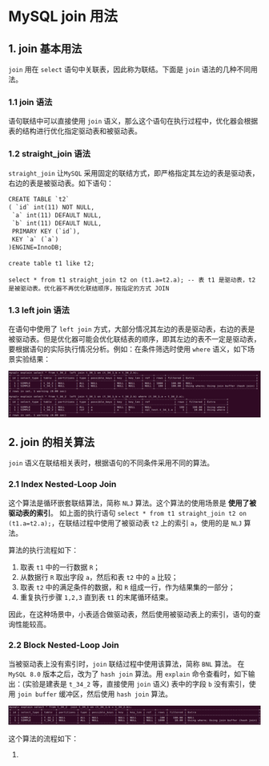 # MySQL join 用法

## 1. join 基本用法

`join` 用在 `select` 语句中关联表，因此称为联结。下面是 `join` 语法的几种不同用法。

### 1.1 join 语法

语句联结中可以直接使用 `join` 语义，那么这个语句在执行过程中，优化器会根据表的结构进行优化指定驱动表和被驱动表。

### 1.2 straight_join 语法

`straight_join` 让`MySQL` 采用固定的联结方式，即严格指定其左边的表是驱动表，右边的表是被驱动表。如下语句：

```mysql
CREATE TABLE `t2` 
( `id` int(11) NOT NULL, 
 `a` int(11) DEFAULT NULL, 
 `b` int(11) DEFAULT NULL, 
 PRIMARY KEY (`id`), 
 KEY `a` (`a`)
)ENGINE=InnoDB;

create table t1 like t2;

select * from t1 straight_join t2 on (t1.a=t2.a); -- 表 t1 是驱动表，t2 是被驱动表。优化器不再优化联结顺序，按指定的方式 JOIN

```

### 1.3 left join 语法

在语句中使用了 `left join` 方式，大部分情况其左边的表是驱动表，右边的表是被驱动表。但是优化器可能会优化联结表的顺序，即其左边的表不一定是驱动表，要根据语句的实际执行情况分析。例如：在条件筛选时使用 `where` 语义，如下场景实验结果：

![](./pictures/34_2.png)

## 2. join 的相关算法

`join` 语义在联结相关表时，根据语句的不同条件采用不同的算法。

### 2.1 Index Nested-Loop Join

这个算法是循环嵌套联结算法，简称 `NLJ` 算法。这个算法的使用场景是 **使用了被驱动表的索引**。
如上面的执行语句 `select * from t1 straight_join t2 on (t1.a=t2.a);`，在联结过程中使用了被驱动表 `t2` 上的索引 `a`，使用的是 `NLJ` 算法。 

算法的执行流程如下：

1.  取表 `t1` 中的一行数据 `R`；
2.  从数据行 `R` 取出字段 `a`，然后和表 `t2` 中的 `a` 比较；
3.  取表 `t2` 中的满足条件的数据，和 `R` 组成一行，作为结果集的一部分；
4.  重复执行步骤 `1,2,3` 直到表 `t1` 的末尾循环结束。

因此，在这种场景中，小表适合做驱动表，然后使用被驱动表上的索引，语句的查询性能较高。

### 2.2 Block Nested-Loop Join

当被驱动表上没有索引时，`join` 联结过程中使用该算法，简称 `BNL` 算法。
在 `MySQL 8.0` 版本之后，改为了 `hash join` 算法。用 `explain` 命令查看时，如下输出：(实验是建表是 `t_34_2` 等，直接使用 `join` 语义)
表中的字段 `b` 没有索引，使用 `join buffer` 缓冲区，然后使用 `hash join` 算法。

![](./pictures/34_1.png)

 这个算法的流程如下：

1.  

